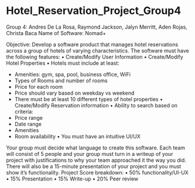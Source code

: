 # Hotel_Reservation_Project_Group4
Group 4: Andres De La Rosa, Raymond Jackson, Jalyn Merritt, Aden Rojas, Christa Baca
Name of Software: Nomad+

Objective: Develop a software product that manages hotel reservations across a group of hotels of varying characteristics. The software must have 
the following features: 
• Create/Modify User Information 
• Create/Modify Hotel Properties 
• Hotels must include at least:  
  - Amenities: gym, spa, pool, business office, WiFi  
  - Types of Rooms and number of rooms  
  - Price for each room 
  - Price should vary based on weekday vs weekend
  - There must be at least 10 different types of hotel properties 
• Create/Modify Reservation information 
• Ability to search based on criteria: 
  - Price range 
  - Date range 
  - Amenities 
  - Room availability 
• You must have an intuitive UI/UX 

Your group must decide what language to create this software. Each team will consist of 5 people and your group must turn in a writeup
of your project with justifications to why your team approached it the way you did. There will also be a 15-minute presentation of 
your project and you must show it’s functionality. 
Project Score breakdown: 
• 50% functionality/UI-UX 
• 15% Presentation 
• 15% Write-up 
• 20% Peer review
